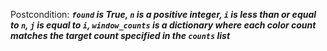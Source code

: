 Postcondition: ***`found` is True, `n` is a positive integer, `i` is less than or equal to `n`, `j` is equal to `i`, `window_counts` is a dictionary where each color count matches the target count specified in the `counts` list***
